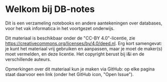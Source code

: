 # Welkom bij DB-notes

Dit is een verzameling notebooks en andere aantekeningen over databases, voor het vak informatica in het voortgezet onderwijs.

Dit materiaal is beschikbaar onder de "CC-BY 4.0"-licentie, zie https://creativecommons.org/licenses/by/4.0/deed.nl.
Erg kort samengevat: je kunt het materiaal vrij gebruiken en aanpassen, maar je moet de maker(s) moet vermelden, en deze licentie. Het copyright berust bij i&i en de verschillende auteurs.

Opmerkingen over dit materiaal kun je maken via GitHub: op elke pagina staat daarvoor een link (onder het GitHub icon, "Open Issue").



```{tableofcontents}
```
